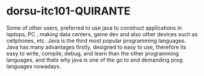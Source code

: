 # dorsu-itc101-QUIRANTE

Some of other users,  preferred to use java to construct applications in laptops, PC , making data centers, game dev and also other devices such as cellphones, etc. Java is the third most popular programming languages. Java has many advantages firstly, designed to easy to use, therefore its easy to write, compile, debug, and learn than the other programming languages, and thats why java is one of the go to and demanding prog languages nowadays.
